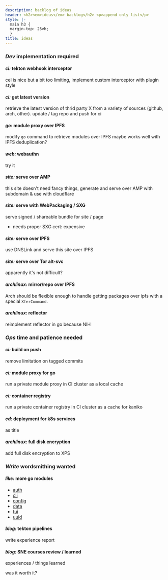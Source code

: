 ```yaml
---
description: backlog of ideas
header: <h2><em>ideas</em> backlog</h2> <p>append only list</p>
style: |-
  main h3 {
  margin-top: 25vh;
  }
title: ideas
---
```


### _Dev_ implementation required

#### _ci:_ tekton webhook interceptor

cel is nice but a bit too limiting,
implement custom interceptor with plugin style

#### _ci:_ get latest version

retrieve the latest version of thrid party X
from a variety of sources (github, arch, other).
update / tag repo and push for ci

#### _go:_ module proxy over IPFS

modify `go` command to retrieve modules over IPFS
maybe works well with IPFS deduplication?

#### _web:_ webauthn

try it

#### _site:_ serve over AMP

this site doesn't need fancy things,
generate and serve over AMP with subdomain & use with cloudflare

#### _site:_ serve with WebPackaging / SXG

serve signed / shareable bundle for site / page

- needs proper SXG cert: expensive

#### _site:_ serve over IPFS

use DNSLink and serve this site over IPFS

#### _site:_ serve over Tor alt-svc

apparently it's not difficult?

#### _archlinux:_ mirror/repo over IPFS

Arch should be flexible enough to handle getting packages over ipfs
with a special `XferCommand`.

#### _archlinux:_ reflector

reimplement reflector in go because NIH

### _Ops_ time and patience needed

#### _ci:_ build on push

remove limitation on tagged commits

#### _ci:_ module proxy for go

run a private module proxy in CI cluster as a local cache

#### _ci:_ container registry

run a private container registry in CI cluster as a cache for kaniko

#### _cd:_ deployment for k8s services

as title

#### _archlinux:_ full disk encryption

add full disk encryption to XPS

### _Write_ wordsmithing wanted

#### _like:_ more go modules

- [auth](https://github.com/avelino/awesome-go#authentication-and-oauth)
- [cli](https://github.com/avelino/awesome-go#standard-cli)
- [config](https://github.com/avelino/awesome-go#configuration)
- [data](https://github.com/avelino/awesome-go#database)
- [tui](https://github.com/avelino/awesome-go#advanced-console-uis)
- [uuid](https://github.com/avelino/awesome-go#uuid)

#### _blog:_ tekton pipelines

write experience report

#### _blog:_ SNE courses review / learned

experiences / things learned

was it worth it?
